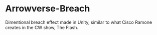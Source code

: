 # Arrowverse-Breach
Dimentional breach effect made in Unity, similar to what Cisco Ramone creates in the CW show, The Flash. 
